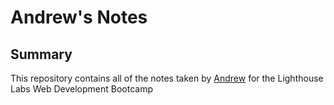 # Andrew's Notes
## Summary
This repository contains all of the notes taken by [Andrew](https://github.com/AndreWWWolf) for the Lighthouse Labs Web Development Bootcamp

